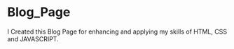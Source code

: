 # Blog_Page
I Created this Blog Page for enhancing and applying my skills of HTML, CSS and JAVASCRIPT.
